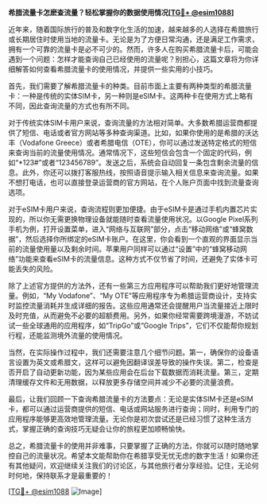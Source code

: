 **希腊流量卡怎麽查流量？轻松掌握你的数据使用情况[[TG💪+ @esim1088](https://t.me/s/esim1088)]**

近年来，随着国际旅行的普及和数字化生活的加速，越来越多的人选择在希腊旅行或长期居住时使用当地的流量卡。无论是为了方便日常沟通，还是满足工作需求，拥有一个可靠的流量卡是必不可少的。然而，许多人在购买希腊流量卡后，可能会遇到一个问题：怎样才能查询自己已经使用的流量呢？别担心，这篇文章将为你详细解答如何查看希腊流量卡的使用情况，并提供一些实用的小技巧。

首先，我们需要了解希腊流量卡的种类。目前市面上主要有两种类型的希腊流量卡：一种是传统的实体SIM卡，另一种则是eSIM卡。这两种卡在使用方式上略有不同，因此查询流量的方式也有所不同。

对于传统实体SIM卡用户来说，查询流量的方法相对简单。大多数希腊运营商都提供了短信、电话或者官方网站等多种查询渠道。比如，如果你使用的是希腊的沃达丰（Vodafone Greece）或者希腊电信（OTE），你可以通过发送特定格式的短信来查询当前的流量使用情况。通常情况下，这些短信会包含一个固定的代码，例如“*123#”或者“123456789”。发送之后，系统会自动回复一条包含剩余流量的信息。此外，你还可以拨打客服热线，按照语音提示输入相关信息来查询流量。如果不想打电话，也可以直接登录运营商的官方网站，在个人账户页面中找到流量查询选项。

对于eSIM卡用户来说，查询流程则更加便捷。由于eSIM卡是通过手机内置芯片实现的，所以你无需更换物理设备就能随时查看流量使用状况。以Google Pixel系列手机为例，打开设置菜单，进入“网络与互联网”部分，点击“移动网络”或“蜂窝数据”，然后选择你所绑定的eSIM卡账户。在这里，你会看到一个直观的界面显示当前的流量使用量以及剩余时间。苹果用户同样可以通过“设置”中的“蜂窝移动网络”功能来查看eSIM卡的流量信息。这种方式不仅节省了时间，还避免了实体卡可能丢失的风险。

除了上述官方提供的方法外，还有一些第三方应用程序可以帮助我们更好地管理流量。例如，“My Vodafone”、“My OTE”等应用程序专为希腊运营商设计，支持实时监控流量消耗并生成详细的报告。这些应用通常还会提醒用户当流量接近上限时及时充值，从而避免不必要的超额费用。另外，如果你经常需要跨境漫游，不妨试试一些全球通用的应用程序，如“TripGo”或“Google Trips”，它们不仅能帮你规划行程，还能监测境外流量的使用情况。

当然，在实际操作过程中，我们还需要注意几个细节问题。第一，确保你的设备语言设置为英文或希腊文，这样可以避免因翻译误差导致的操作失误。第二，检查是否开启了自动更新功能，因为某些应用会在后台下载数据而消耗流量。第三，定期清理缓存文件和无用数据，以释放更多存储空间并减少不必要的流量浪费。

最后，让我们回顾一下查询希腊流量卡的方法要点：无论是实体SIM卡还是eSIM卡，都可以通过运营商提供的短信、电话或网站服务进行查询；同时，利用专门的应用程序能够更高效地管理流量。无论你是初次尝试还是已经习惯了这种生活方式，掌握正确的查询技巧无疑会让你的旅程更加顺畅愉快。

总之，希腊流量卡的使用并非难事，只要掌握了正确的方法，你就可以随时随地掌控自己的流量状况。希望本文能帮助你在希腊享受无忧无虑的数字生活！如果你还有其他疑问，欢迎继续关注我们的讨论区，与其他旅行者分享经验。记住，无论何时何地，保持联系才是最重要的！

[[TG💪+ @esim1088](https://t.me/s/esim1088) ![Image](https://i.postimg.cc/4NQfJmqS/Snipaste-2025-05-13-00-14-12.png)]